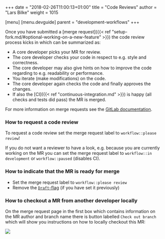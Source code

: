 +++
date = "2018-02-26T11:00:13+01:00"
title = "Code Reviews"
author = "Lars Bilke"
weight = 1015

[menu]
  [menu.devguide]
    parent = "development-workflows"
+++

Once you have submitted a [merge request]({{< ref "setup-fork.md/#optional-working-on-a-new-feature" >}}) the code review process kicks in which can be summarized as:

- A core developer picks your MR for review.
- The core developer checks your code in respect to e.g. style and correctness.
- The core developer may also give hints on how to improve the code regarding to e.g. readability or performance.
- You iterate (make modifications) on the code.
- The core developer again checks the code and finally approves the changes.
- If also the [CI]({{< ref "continuous-integration.md" >}}) is happy (all checks and tests did pass) the MR is merged.

For more information on merge requests see the [GitLab documentation](https://docs.gitlab.com/ee/user/project/merge_requests/getting_started.html).

### How to request a code review

To request a code review set the merge request label to `workflow::please review`!

If you do not want a reviewer to have a look, e.g. because you are currently working on the MR you can set the merge request label to `workflow::in development` or `workflow::paused` (disables CI).

### How to indicate that the MR is ready for merge

- Set the merge request label to `workflow::please review`
- Remove the [`Draft`-flag](https://docs.gitlab.com/ee/user/project/merge_requests/drafts.html#mark-merge-requests-as-ready) (if you have set it previously)

### How to checkout a MR from another developer locally

On the merge request page in the first box which contains information on the MR author and branch name there is button labelled `Check out branch` which will show you instructions on how to locally checkout this MR:

![](../checkout-branch.png)
